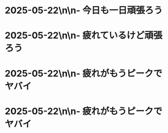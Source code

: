 # 2025-05-22\n\n- 今日も一日頑張ろう
# 2025-05-22\n\n- 疲れているけど頑張ろう
# 2025-05-22\n\n- 疲れがもうピークでヤバイ
# 2025-05-22\n\n- 疲れがもうピークでヤバイ
